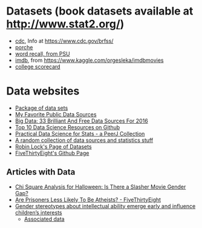 # Datasets (book datasets available at <http://www.stat2.org/>)
* [cdc](./cdc.csv), Info at <https://www.cdc.gov/brfss/>
* [porche](./PorschePrice.csv)
* [word recall, from PSU](./wordrecall.txt)
* [imdb](./movies.csv), from <https://www.kaggle.com/orgesleka/imdbmovies>
* [college scorecard](https://collegescorecard.ed.gov/data/)

# Data websites
* [Package of data sets](https://simplystatistics.org/2018/01/22/the-dslabs-package-provides-datasets-for-teaching-data-science/)
* [My Favorite Public Data Sources](http://www.jenunderwood.com/2016/01/14/my-favorite-public-data-sources/)
* [Big Data: 33 Brilliant And Free Data Sources For 2016](https://www.forbes.com/sites/bernardmarr/2016/02/12/big-data-35-brilliant-and-free-data-sources-for-2016/#730f5493b54d)
* [Top 10 Data Science Resources on Github](https://www.kdnuggets.com/2016/03/top-10-data-science-github.html)
* [Practical Data Science for Stats - a PeerJ Collection](https://peerj.com/collections/50-practicaldatascistats/)
* [A random collection of data sources and statistics stuff](http://statweb.calpoly.edu/bchance/stat_stuff.html)
* [Robin Lock's Page of Datasets](http://it.stlawu.edu/~rlock/datasurf.html)
* [FiveThirtyEight's Github Page](https://github.com/fivethirtyeight)

## Articles with Data
* [Chi Square Analysis for Halloween: Is There a Slasher Movie Gender Gap?](http://blog.minitab.com/blog/understanding-statistics/chi-square-analysis-of-halloween-and-friday-the-13th-is-there-a-slasher-movie-gender-gap)
* [Are Prisoners Less Likely To Be Atheists? - FiveThirtyEight](https://fivethirtyeight.com/features/are-prisoners-less-likely-to-be-atheists/?ex_cid=538fb)
* [Gender stereotypes about intellectual ability emerge early and influence children’s interests](http://science.sciencemag.org/content/355/6323/389)
  - [Associated data](https://osf.io/yund6/?view_only=9a8505d4e87b456a89f255b43e21234e)
